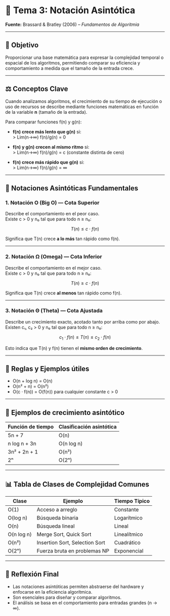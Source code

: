 # 📘 Tema 3: Notación Asintótica  
**Fuente:** Brassard & Bratley (2006) – *Fundamentos de Algoritmia*

---

## 🎯 Objetivo

Proporcionar una base matemática para expresar la complejidad temporal o espacial de los algoritmos, permitiendo comparar su eficiencia y comportamiento a medida que el tamaño de la entrada crece.

---

## ⚖️ Conceptos Clave

Cuando analizamos algoritmos, el crecimiento de su tiempo de ejecución o uso de recursos se describe mediante funciones matemáticas en función de la variable **n** (tamaño de la entrada).

Para comparar funciones f(n) y g(n):

- **f(n) crece más lento que g(n)** si:  
  \> Lim(n→∞) f(n)/g(n) = 0

- **f(n) y g(n) crecen al mismo ritmo** si:  
  \> Lim(n→∞) f(n)/g(n) = c (constante distinta de cero)

- **f(n) crece más rápido que g(n)** si:  
  \> Lim(n→∞) f(n)/g(n) = ∞

---

## 📌 Notaciones Asintóticas Fundamentales

### 1. Notación **O** (Big O) — Cota Superior

Describe el comportamiento en el peor caso.  
Existe c > 0 y n₀ tal que para todo n ≥ n₀:

$$
T(n) \leq c \cdot f(n)
$$

Significa que T(n) crece **a lo más** tan rápido como f(n).

---

### 2. Notación **Ω** (Omega) — Cota Inferior

Describe el comportamiento en el mejor caso.  
Existe c > 0 y n₀ tal que para todo n ≥ n₀:

$$
T(n) \geq c \cdot f(n)
$$

Significa que T(n) crece **al menos** tan rápido como f(n).

---

### 3. Notación **Θ** (Theta) — Cota Ajustada

Describe un crecimiento exacto, acotado tanto por arriba como por abajo.  
Existen c₁, c₂ > 0 y n₀ tal que para todo n ≥ n₀:

$$
c_1 \cdot f(n) \leq T(n) \leq c_2 \cdot f(n)
$$

Esto indica que T(n) y f(n) tienen el **mismo orden de crecimiento**.

---

## 🧠 Reglas y Ejemplos útiles

- O(n + log n) = O(n)  
- O(n² + n) = O(n²)  
- O(c · f(n)) = O(f(n)) para cualquier constante c > 0  

---

## 🧪 Ejemplos de crecimiento asintótico

| Función de tiempo        | Clasificación asintótica |
|-------------------------|-------------------------|
| 5n + 7                  | O(n)                    |
| n log n + 3n            | O(n log n)              |
| 3n² + 2n + 1            | O(n²)                   |
| 2ⁿ                      | O(2ⁿ)                   |

---

## 📊 Tabla de Clases de Complejidad Comunes

| Clase        | Ejemplo                       | Tiempo Típico         |
|--------------|------------------------------|----------------------|
| O(1)         | Acceso a arreglo              | Constante            |
| O(log n)     | Búsqueda binaria             | Logarítmico          |
| O(n)         | Búsqueda lineal              | Lineal               |
| O(n log n)   | Merge Sort, Quick Sort       | Linealítmico         |
| O(n²)        | Insertion Sort, Selection Sort | Cuadrático          |
| O(2ⁿ)        | Fuerza bruta en problemas NP | Exponencial          |

---

## 🧠 Reflexión Final

- Las notaciones asintóticas permiten abstraerse del hardware y enfocarse en la eficiencia algorítmica.  
- Son esenciales para diseñar y comparar algoritmos.  
- El análisis se basa en el comportamiento para entradas grandes (n → ∞).  
